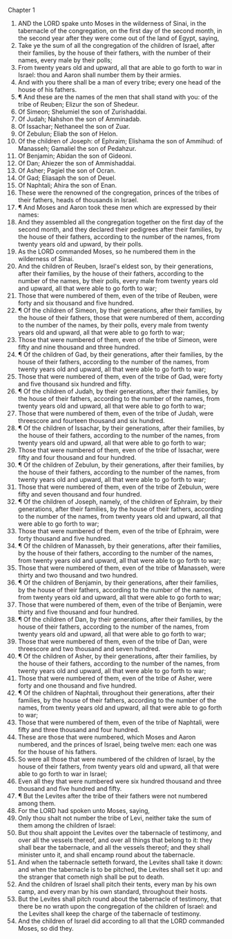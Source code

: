 

Chapter 1

1. AND the LORD spake unto Moses in the wilderness of Sinai, in the tabernacle of the congregation, on the first day of the second month, in the second year after they were come out of the land of Egypt, saying,
2. Take ye the sum of all the congregation of the children of Israel, after their families, by the house of their fathers, with the number of their names, every male by their polls;
3. From twenty years old and upward, all that are able to go forth to war in Israel: thou and Aaron shall number them by their armies.
4. And with you there shall be a man of every tribe; every one head of the house of his fathers.
5. ¶ And these are the names of the men that shall stand with you: of the tribe of Reuben; Elizur the son of Shedeur.
6. Of Simeon; Shelumiel the son of Zurishaddai.
7. Of Judah; Nahshon the son of Amminadab.
8. Of Issachar; Nethaneel the son of Zuar.
9. Of Zebulun; Eliab the son of Helon.
10. Of the children of Joseph: of Ephraim; Elishama the son of Ammihud: of Manasseh; Gamaliel the son of Pedahzur.
11. Of Benjamin; Abidan the son of Gideoni.
12. Of Dan; Ahiezer the son of Ammishaddai.
13. Of Asher; Pagiel the son of Ocran.
14. Of Gad; Eliasaph the son of Deuel.
15. Of Naphtali; Ahira the son of Enan.
16. These were the renowned of the congregation, princes of the tribes of their fathers, heads of thousands in Israel.
17. ¶ And Moses and Aaron took these men which are expressed by their names:
18. And they assembled all the congregation together on the first day of the second month, and they declared their pedigrees after their families, by the house of their fathers, according to the number of the names, from twenty years old and upward, by their polls.
19. As the LORD commanded Moses, so he numbered them in the wilderness of Sinai.
20. And the children of Reuben, Israel's eldest son, by their generations, after their families, by the house of their fathers, according to the number of the names, by their polls, every male from twenty years old and upward, all that were able to go forth to war;
21. Those that were numbered of them, even of the tribe of Reuben, were forty and six thousand and five hundred.
22. ¶ Of the children of Simeon, by their generations, after their families, by the house of their fathers, those that were numbered of them, according to the number of the names, by their polls, every male from twenty years old and upward, all that were able to go forth to war;
23. Those that were numbered of them, even of the tribe of Simeon, were fifty and nine thousand and three hundred.
24. ¶ Of the children of Gad, by their generations, after their families, by the house of their fathers, according to the number of the names, from twenty years old and upward, all that were able to go forth to war;
25. Those that were numbered of them, even of the tribe of Gad, were forty and five thousand six hundred and fifty.
26. ¶ Of the children of Judah, by their generations, after their families, by the house of their fathers, according to the number of the names, from twenty years old and upward, all that were able to go forth to war;
27. Those that were numbered of them, even of the tribe of Judah, were threescore and fourteen thousand and six hundred.
28. ¶ Of the children of Issachar, by their generations, after their families, by the house of their fathers, according to the number of the names, from twenty years old and upward, all that were able to go forth to war;
29. Those that were numbered of them, even of the tribe of Issachar, were fifty and four thousand and four hundred.
30. ¶ Of the children of Zebulun, by their generations, after their families, by the house of their fathers, according to the number of the names, from twenty years old and upward, all that were able to go forth to war;
31. Those that were numbered of them, even of the tribe of Zebulun, were fifty and seven thousand and four hundred.
32. ¶ Of the children of Joseph, namely, of the children of Ephraim, by their generations, after their families, by the house of their fathers, according to the number of the names, from twenty years old and upward, all that were able to go forth to war;
33. Those that were numbered of them, even of the tribe of Ephraim, were forty thousand and five hundred.
34. ¶ Of the children of Manasseh, by their generations, after their families, by the house of their fathers, according to the number of the names, from twenty years old and upward, all that were able to go forth to war;
35. Those that were numbered of them, even of the tribe of Manasseh, were thirty and two thousand and two hundred.
36. ¶ Of the children of Benjamin, by their generations, after their families, by the house of their fathers, according to the number of the names, from twenty years old and upward, all that were able to go forth to war;
37. Those that were numbered of them, even of the tribe of Benjamin, were thirty and five thousand and four hundred.
38. ¶ Of the children of Dan, by their generations, after their families, by the house of their fathers, according to the number of the names, from twenty years old and upward, all that were able to go forth to war;
39. Those that were numbered of them, even of the tribe of Dan, were threescore and two thousand and seven hundred.
40. ¶ Of the children of Asher, by their generations, after their families, by the house of their fathers, according to the number of the names, from twenty years old and upward, all that were able to go forth to war;
41. Those that were numbered of them, even of the tribe of Asher, were forty and one thousand and five hundred.
42. ¶ Of the children of Naphtali, throughout their generations, after their families, by the house of their fathers, according to the number of the names, from twenty years old and upward, all that were able to go forth to war;
43. Those that were numbered of them, even of the tribe of Naphtali, were fifty and three thousand and four hundred.
44. These are those that were numbered, which Moses and Aaron numbered, and the princes of Israel, being twelve men: each one was for the house of his fathers.
45. So were all those that were numbered of the children of Israel, by the house of their fathers, from twenty years old and upward, all that were able to go forth to war in Israel;
46. Even all they that were numbered were six hundred thousand and three thousand and five hundred and fifty.
47. ¶ But the Levites after the tribe of their fathers were not numbered among them.
48. For the LORD had spoken unto Moses, saying,
49. Only thou shalt not number the tribe of Levi, neither take the sum of them among the children of Israel:
50. But thou shalt appoint the Levites over the tabernacle of testimony, and over all the vessels thereof, and over all things that belong to it: they shall bear the tabernacle, and all the vessels thereof; and they shall minister unto it, and shall encamp round about the tabernacle.
51. And when the tabernacle setteth forward, the Levites shall take it down: and when the tabernacle is to be pitched, the Levites shall set it up: and the stranger that cometh nigh shall be put to death.
52. And the children of Israel shall pitch their tents, every man by his own camp, and every man by his own standard, throughout their hosts.
53. But the Levites shall pitch round about the tabernacle of testimony, that there be no wrath upon the congregation of the children of Israel: and the Levites shall keep the charge of the tabernacle of testimony.
54. And the children of Israel did according to all that the LORD commanded Moses, so did they.
